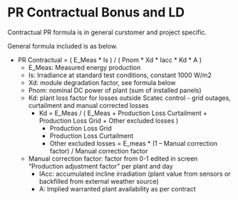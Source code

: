 # PR Contractual Bonus and LD

Contractual PR formula is in general curstomer and project specific.

General formula included is as below.

- PR Contractual = ( E_Meas * Is ) / ( Pnom * Xd * Iacc * Kd * A )
    - E_Meas: Measured energy production
    - Is: Irradiance at standard test conditions, constant 1000 W/m2
    - Xd: module degradation factor, see formula below
    - Pnom: nominal DC power of plant (sum of installed panels)
    - Kd: plant loss factor for losses outside Scatec control - grid outages, curtailment and manual corrected losses
        - Kd = E_Meas / ( E_Meas + Production Loss Curtailment + Production Loss Grid + Other excluded losses )
            - Production Loss Grid
            - Production Loss Curtailment
            - Other excluded losses = E_meas * (1 – Manual correction factor)  / Manual correction factor
    - Manual correction factor: factor from 0-1 edited in screen “Production adjustment factor” per plant and day
        - IAcc: accumulated incline irradiation (plant value from sensors or backfilled from external weather source)
        - A: Implied warranted plant availability as per contract

